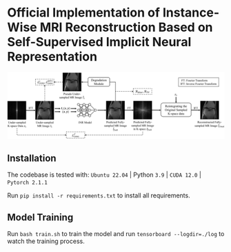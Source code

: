 # Official Implementation of Instance-Wise MRI Reconstruction Based on Self-Supervised Implicit Neural Representation

![](imgs/Overall%20Scheme_v5.png)

## Installation
The codebase is tested with: `Ubuntu 22.04` | Python `3.9` | `CUDA 12.0` | `Pytorch 2.1.1`

Run `pip install -r requirements.txt` to install all requirements.

## Model Training

Run `bash train.sh` to train the model and run `tensorboard --logdir=./log` to watch the training process.
